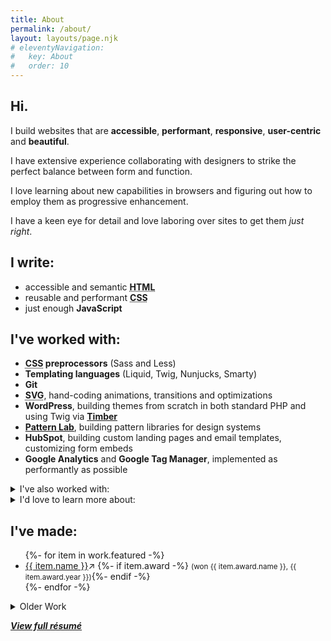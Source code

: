 ```yaml
---
title: About
permalink: /about/
layout: layouts/page.njk
# eleventyNavigation:
#   key: About
#   order: 10
---
```


<section class="lead" id="intro" aria-label="About Me">

<h1>Hi.</h1>

<p class="lead">I build websites that are <strong>accessible</strong>, <strong>performant</strong>, <strong>responsive</strong>, <strong>user-centric</strong> and <strong>beautiful</strong>.</p>

I have extensive experience collaborating with designers to strike the perfect balance between form and function.

I love learning about new capabilities in browsers and figuring out how to employ them as progressive enhancement.

I have a keen eye for detail and love laboring over sites to get them _just right_.

</section>

<section aria-label="Skills">

## I write:

- accessible and semantic **<abbr title="HyperText Markup Language">HTML</abbr>**
- reusable and performant **<abbr title="Cascading Stylesheets">CSS</abbr>**
- just enough **JavaScript**

## I've worked with:

- **<abbr title="Cascading Stylesheets">CSS</abbr> preprocessors** (Sass and Less)
- **Templating languages** (Liquid, Twig, Nunjucks, Smarty)
- **Git**
- **<abbr title="Scalable Vector Graphics">SVG</abbr>**, hand-coding animations, transitions and optimizations
- **WordPress**, building themes from scratch in both standard PHP and using Twig via **[Timber](https://www.upstatement.com/timber/)**
- **[Pattern Lab](https://patternlab.io/)**, building pattern libraries for design systems
- **HubSpot**, building custom landing pages and email templates, customizing form embeds
- **Google Analytics** and **Google Tag Manager**, implemented as performantly as possible

<details>
<summary>I've also worked with:</summary>

- **Photoshop**, **Illustrator** and **Sketch**
- **Google Lighthouse** and **WebPageTest**
- **Schema.org** and other similar markup methods
- **Cloudflare**, for doing edge <abbr title="search engine optimization">SEO</abbr> optimization via Cloudflare Workers
- **[Buddy](https://buddy.works)**, for <abbr title="continuous integration and delivery">CI/CD</abbr> and deployment
- **Shopify**
- **MailChimp**
- **[Netlify](https://netlify.com)**
- **[Eleventy](https://www.11ty.dev)**
- **[Parcel](https://parceljs.org/)**
  </details>

<details>

<summary>I'd love to learn more about:</summary>

- **Web components**
- **[Svelte](https://svelte.dev/)** and **[Sapper](https://sapper.svelte.dev/)**
- **[Craft CMS](https://www.craftcms.com/)**

</details>

</section>

<section id="work" aria-label="Sample Work">

## I've made:

<ul>
{%- for item in work.featured -%}
<li>
<a href="{{ item.url | url }}" target="_blank" rel="noopener noreferrer" aria-label="{{ item.name }} (opens in new window)">{{ item.name }}</a><span class="icon icon-new-window" title="(opens in new window)" aria-hidden="true">&#8599;</span>
{%- if item.award -%} <small>(won {{ item.award.name }}, <time>{{ item.award.year }}</time>)</small>{%- endif -%}
</li>
{%- endfor -%}
</ul>

<details>

<summary>Older Work</summary>

<p>Some of these probably aren't up to my modern standard. They also often use Typekit fonts, which do not work on archive.org.</p>

<ul>
{%- for item in work.old %}
<li>
<a href="{{ item.url | url }}" target="_blank" rel="noopener noreferrer" aria-label="{{ item.name }} (opens in new window)">{{ item.name }}</a><span class="icon icon-new-window" title="(opens in new window)" aria-hidden="true">&#8599;</span>
{%- if item.award -%} <small>(won {{ item.award.name }}, <time>{{ item.award.year }}</time>)</small>{%- endif -%}
</li>
{%- endfor %}
</ul>

</details>

</section>

<section class="center" aria-label="More info">

<strong><em><a href="/resume/">View full résumé</em></a></strong>

</section>
